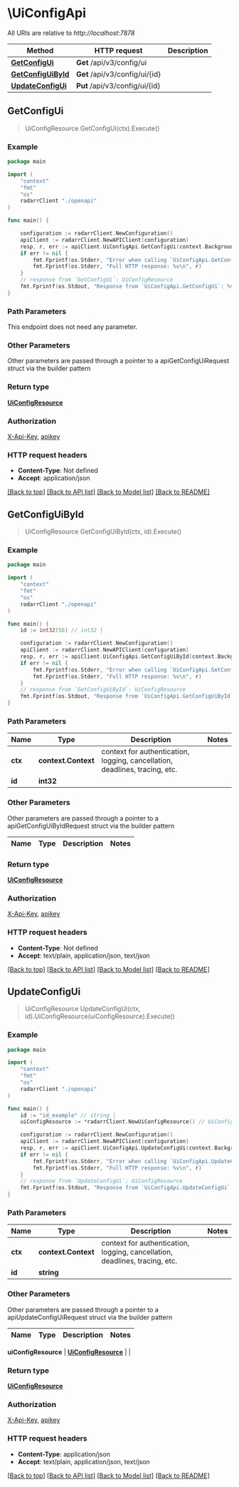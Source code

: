 # \UiConfigApi

All URIs are relative to *http://localhost:7878*

Method | HTTP request | Description
------------- | ------------- | -------------
[**GetConfigUi**](UiConfigApi.md#GetConfigUi) | **Get** /api/v3/config/ui | 
[**GetConfigUiById**](UiConfigApi.md#GetConfigUiById) | **Get** /api/v3/config/ui/{id} | 
[**UpdateConfigUi**](UiConfigApi.md#UpdateConfigUi) | **Put** /api/v3/config/ui/{id} | 



## GetConfigUi

> UiConfigResource GetConfigUi(ctx).Execute()



### Example

```go
package main

import (
    "context"
    "fmt"
    "os"
    radarrClient "./openapi"
)

func main() {

    configuration := radarrClient.NewConfiguration()
    apiClient := radarrClient.NewAPIClient(configuration)
    resp, r, err := apiClient.UiConfigApi.GetConfigUi(context.Background()).Execute()
    if err != nil {
        fmt.Fprintf(os.Stderr, "Error when calling `UiConfigApi.GetConfigUi``: %v\n", err)
        fmt.Fprintf(os.Stderr, "Full HTTP response: %v\n", r)
    }
    // response from `GetConfigUi`: UiConfigResource
    fmt.Fprintf(os.Stdout, "Response from `UiConfigApi.GetConfigUi`: %v\n", resp)
}
```

### Path Parameters

This endpoint does not need any parameter.

### Other Parameters

Other parameters are passed through a pointer to a apiGetConfigUiRequest struct via the builder pattern


### Return type

[**UiConfigResource**](UiConfigResource.md)

### Authorization

[X-Api-Key](../README.md#X-Api-Key), [apikey](../README.md#apikey)

### HTTP request headers

- **Content-Type**: Not defined
- **Accept**: application/json

[[Back to top]](#) [[Back to API list]](../README.md#documentation-for-api-endpoints)
[[Back to Model list]](../README.md#documentation-for-models)
[[Back to README]](../README.md)


## GetConfigUiById

> UiConfigResource GetConfigUiById(ctx, id).Execute()



### Example

```go
package main

import (
    "context"
    "fmt"
    "os"
    radarrClient "./openapi"
)

func main() {
    id := int32(56) // int32 | 

    configuration := radarrClient.NewConfiguration()
    apiClient := radarrClient.NewAPIClient(configuration)
    resp, r, err := apiClient.UiConfigApi.GetConfigUiById(context.Background(), id).Execute()
    if err != nil {
        fmt.Fprintf(os.Stderr, "Error when calling `UiConfigApi.GetConfigUiById``: %v\n", err)
        fmt.Fprintf(os.Stderr, "Full HTTP response: %v\n", r)
    }
    // response from `GetConfigUiById`: UiConfigResource
    fmt.Fprintf(os.Stdout, "Response from `UiConfigApi.GetConfigUiById`: %v\n", resp)
}
```

### Path Parameters


Name | Type | Description  | Notes
------------- | ------------- | ------------- | -------------
**ctx** | **context.Context** | context for authentication, logging, cancellation, deadlines, tracing, etc.
**id** | **int32** |  | 

### Other Parameters

Other parameters are passed through a pointer to a apiGetConfigUiByIdRequest struct via the builder pattern


Name | Type | Description  | Notes
------------- | ------------- | ------------- | -------------


### Return type

[**UiConfigResource**](UiConfigResource.md)

### Authorization

[X-Api-Key](../README.md#X-Api-Key), [apikey](../README.md#apikey)

### HTTP request headers

- **Content-Type**: Not defined
- **Accept**: text/plain, application/json, text/json

[[Back to top]](#) [[Back to API list]](../README.md#documentation-for-api-endpoints)
[[Back to Model list]](../README.md#documentation-for-models)
[[Back to README]](../README.md)


## UpdateConfigUi

> UiConfigResource UpdateConfigUi(ctx, id).UiConfigResource(uiConfigResource).Execute()



### Example

```go
package main

import (
    "context"
    "fmt"
    "os"
    radarrClient "./openapi"
)

func main() {
    id := "id_example" // string | 
    uiConfigResource := *radarrClient.NewUiConfigResource() // UiConfigResource |  (optional)

    configuration := radarrClient.NewConfiguration()
    apiClient := radarrClient.NewAPIClient(configuration)
    resp, r, err := apiClient.UiConfigApi.UpdateConfigUi(context.Background(), id).UiConfigResource(uiConfigResource).Execute()
    if err != nil {
        fmt.Fprintf(os.Stderr, "Error when calling `UiConfigApi.UpdateConfigUi``: %v\n", err)
        fmt.Fprintf(os.Stderr, "Full HTTP response: %v\n", r)
    }
    // response from `UpdateConfigUi`: UiConfigResource
    fmt.Fprintf(os.Stdout, "Response from `UiConfigApi.UpdateConfigUi`: %v\n", resp)
}
```

### Path Parameters


Name | Type | Description  | Notes
------------- | ------------- | ------------- | -------------
**ctx** | **context.Context** | context for authentication, logging, cancellation, deadlines, tracing, etc.
**id** | **string** |  | 

### Other Parameters

Other parameters are passed through a pointer to a apiUpdateConfigUiRequest struct via the builder pattern


Name | Type | Description  | Notes
------------- | ------------- | ------------- | -------------

 **uiConfigResource** | [**UiConfigResource**](UiConfigResource.md) |  | 

### Return type

[**UiConfigResource**](UiConfigResource.md)

### Authorization

[X-Api-Key](../README.md#X-Api-Key), [apikey](../README.md#apikey)

### HTTP request headers

- **Content-Type**: application/json
- **Accept**: text/plain, application/json, text/json

[[Back to top]](#) [[Back to API list]](../README.md#documentation-for-api-endpoints)
[[Back to Model list]](../README.md#documentation-for-models)
[[Back to README]](../README.md)

